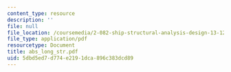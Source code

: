 ```yaml
---
content_type: resource
description: ''
file: null
file_location: /coursemedia/2-082-ship-structural-analysis-design-13-122-spring-2003/5dbd5ed7d774e2191dca896c383dcd89_abs_long_str.pdf
file_type: application/pdf
resourcetype: Document
title: abs_long_str.pdf
uid: 5dbd5ed7-d774-e219-1dca-896c383dcd89
---
```


